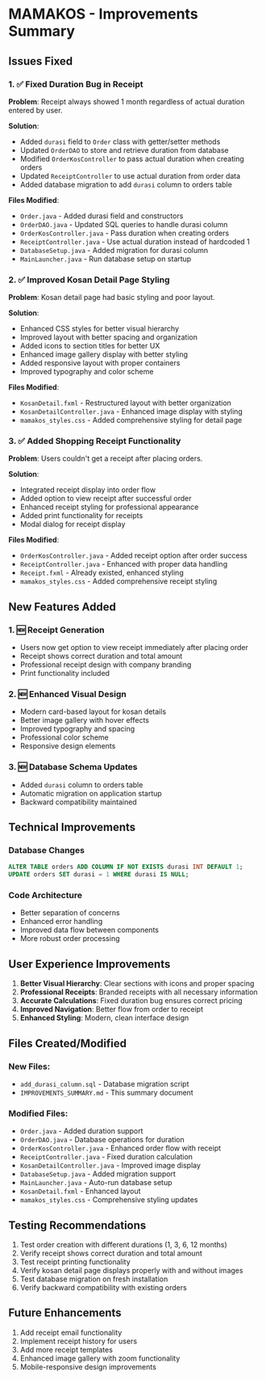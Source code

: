 # MAMAKOS - Improvements Summary

## Issues Fixed

### 1. ✅ Fixed Duration Bug in Receipt
**Problem**: Receipt always showed 1 month regardless of actual duration entered by user.

**Solution**:
- Added `durasi` field to `Order` class with getter/setter methods
- Updated `OrderDAO` to store and retrieve duration from database
- Modified `OrderKosController` to pass actual duration when creating orders
- Updated `ReceiptController` to use actual duration from order data
- Added database migration to add `durasi` column to orders table

**Files Modified**:
- `Order.java` - Added durasi field and constructors
- `OrderDAO.java` - Updated SQL queries to handle durasi column
- `OrderKosController.java` - Pass duration when creating orders
- `ReceiptController.java` - Use actual duration instead of hardcoded 1
- `DatabaseSetup.java` - Added migration for durasi column
- `MainLauncher.java` - Run database setup on startup

### 2. ✅ Improved Kosan Detail Page Styling
**Problem**: Kosan detail page had basic styling and poor layout.

**Solution**:
- Enhanced CSS styles for better visual hierarchy
- Improved layout with better spacing and organization
- Added icons to section titles for better UX
- Enhanced image gallery display with better styling
- Added responsive layout with proper containers
- Improved typography and color scheme

**Files Modified**:
- `KosanDetail.fxml` - Restructured layout with better organization
- `KosanDetailController.java` - Enhanced image display with styling
- `mamakos_styles.css` - Added comprehensive styling for detail page

### 3. ✅ Added Shopping Receipt Functionality
**Problem**: Users couldn't get a receipt after placing orders.

**Solution**:
- Integrated receipt display into order flow
- Added option to view receipt after successful order
- Enhanced receipt styling for professional appearance
- Added print functionality for receipts
- Modal dialog for receipt display

**Files Modified**:
- `OrderKosController.java` - Added receipt option after order success
- `ReceiptController.java` - Enhanced with proper data handling
- `Receipt.fxml` - Already existed, enhanced styling
- `mamakos_styles.css` - Added comprehensive receipt styling

## New Features Added

### 1. 🆕 Receipt Generation
- Users now get option to view receipt immediately after placing order
- Receipt shows correct duration and total amount
- Professional receipt design with company branding
- Print functionality included

### 2. 🆕 Enhanced Visual Design
- Modern card-based layout for kosan details
- Better image gallery with hover effects
- Improved typography and spacing
- Professional color scheme
- Responsive design elements

### 3. 🆕 Database Schema Updates
- Added `durasi` column to orders table
- Automatic migration on application startup
- Backward compatibility maintained

## Technical Improvements

### Database Changes
```sql
ALTER TABLE orders ADD COLUMN IF NOT EXISTS durasi INT DEFAULT 1;
UPDATE orders SET durasi = 1 WHERE durasi IS NULL;
```

### Code Architecture
- Better separation of concerns
- Enhanced error handling
- Improved data flow between components
- More robust order processing

## User Experience Improvements

1. **Better Visual Hierarchy**: Clear sections with icons and proper spacing
2. **Professional Receipts**: Branded receipts with all necessary information
3. **Accurate Calculations**: Fixed duration bug ensures correct pricing
4. **Improved Navigation**: Better flow from order to receipt
5. **Enhanced Styling**: Modern, clean interface design

## Files Created/Modified

### New Files:
- `add_durasi_column.sql` - Database migration script
- `IMPROVEMENTS_SUMMARY.md` - This summary document

### Modified Files:
- `Order.java` - Added duration support
- `OrderDAO.java` - Database operations for duration
- `OrderKosController.java` - Enhanced order flow with receipt
- `ReceiptController.java` - Fixed duration calculation
- `KosanDetailController.java` - Improved image display
- `DatabaseSetup.java` - Added migration support
- `MainLauncher.java` - Auto-run database setup
- `KosanDetail.fxml` - Enhanced layout
- `mamakos_styles.css` - Comprehensive styling updates

## Testing Recommendations

1. Test order creation with different durations (1, 3, 6, 12 months)
2. Verify receipt shows correct duration and total amount
3. Test receipt printing functionality
4. Verify kosan detail page displays properly with and without images
5. Test database migration on fresh installation
6. Verify backward compatibility with existing orders

## Future Enhancements

1. Add receipt email functionality
2. Implement receipt history for users
3. Add more receipt templates
4. Enhanced image gallery with zoom functionality
5. Mobile-responsive design improvements